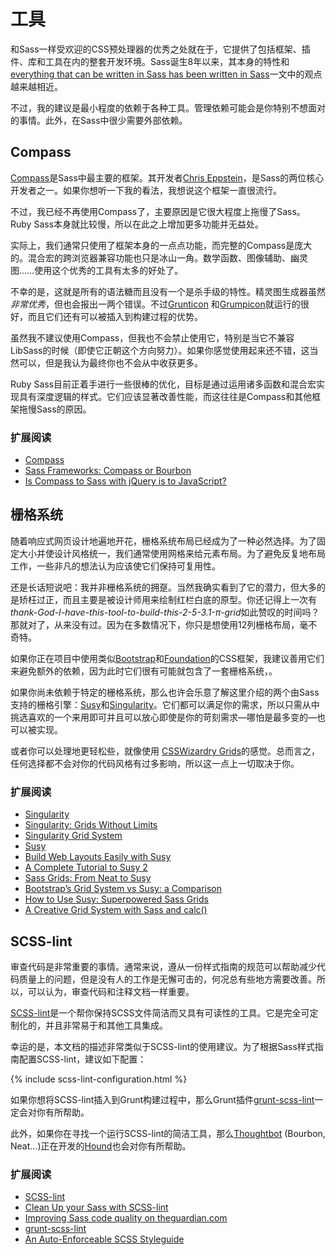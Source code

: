 
# 工具

和Sass一样受欢迎的CSS预处理器的优秀之处就在于，它提供了包括框架、插件、库和工具在内的整套开发环境。Sass诞生8年以来，其本身的特性和[everything that can be written in Sass has been written in Sass](http://hugogiraudel.com/2014/10/27/rethinking-atwoods-law/)一文中的观点越来越相近。

不过，我的建议是最小程度的依赖于各种工具。管理依赖可能会是你特别不想面对的事情。此外，在Sass中很少需要外部依赖。






## Compass

[Compass](http://compass-style.org/)是Sass中最主要的框架。其开发者[Chris Eppstein](https://twitter.com/chriseppstein)，是Sass的两位核心开发者之一。如果你想听一下我的看法，我想说这个框架一直很流行。

不过，我已经不再使用Compass了，主要原因是它很大程度上拖慢了Sass。Ruby Sass本身就比较慢，所以在此之上增加更多功能并无益处。

实际上，我们通常只使用了框架本身的一点点功能，而完整的Compass是庞大的。混合宏的跨浏览器兼容功能也只是冰山一角。数学函数、图像辅助、幽灵图……使用这个优秀的工具有太多的好处了。

不幸的是，这就是所有的语法糖而且没有一个是杀手级的特性。精灵图生成器虽然*非常优秀*，但也会报出一两个错误。不过[Grunticon](https://github.com/filamentgroup/grunticon) 和[Grumpicon](http://grumpicon.com/)就运行的很好，而且它们还有可以被插入到构建过程的优势。

虽然我不建议使用Compass，但我也不会禁止使用它，特别是当它不兼容LibSass的时候（即使它正朝这个方向努力）。如果你感觉使用起来还不错，这当然可以，但是我认为最终你也不会从中收获更多。

<div class="note">
  <p>Ruby Sass目前正着手进行一些很棒的优化，目标是通过运用诸多函数和混合宏实现具有深度逻辑的样式。它们应该显著改善性能，而这往往是Compass和其他框架拖慢Sass的原因。</p>
</div>



### 扩展阅读

* [Compass](http://compass-style.org/)
* [Sass Frameworks: Compass or Bourbon](http://www.sitepoint.com/compass-or-bourbon-sass-frameworks/)
* [Is Compass to Sass with jQuery is to JavaScript?](http://www.sitepoint.com/compass-sass-jquery-javascript/)






## 栅格系统

随着响应式网页设计地遍地开花，栅格系统布局已经成为了一种必然选择。为了固定大小并使设计风格统一，我们通常使用网格来给元素布局。为了避免反复地布局工作，一些非凡的想法认为应该使它们保持可复用性。

还是长话短说吧：我并非栅格系统的拥趸。当然我确实看到了它的潜力，但大多的是矫枉过正，而且主要是被设计师用来绘制红栏白底的原型。你还记得上一次有*thank-God-I-have-this-tool-to-build-this-2-5-3.1-π-grid*如此赞叹的时间吗？那就对了，从来没有过。因为在多数情况下，你只是想使用12列栅格布局，毫不奇特。

如果你正在项目中使用类似[Bootstrap](http://getbootstrap.com/)和[Foundation](http://foundation.zurb.com/)的CSS框架，我建议善用它们来避免额外的依赖，因为此时它们很有可能就包含了一套栅格系统，。

如果你尚未依赖于特定的栅格系统，那么也许会乐意了解这里介绍的两个由Sass支持的栅格引擎：[Susy](http://susy.oddbird.net/)和[Singularity](http://singularity.gs/)。它们都可以满足你的需求，所以只需从中挑选喜欢的一个来用即可并且可以放心即使是你的苛刻需求&mdash;哪怕是最多变的&mdash;也可以被实现。

或者你可以处理地更轻松些，就像使用 [CSSWizardry Grids](https://github.com/csswizardry/csswizardry-grids)的感觉。总而言之，任何选择都不会对你的代码风格有过多影响，所以这一点上一切取决于你。



### 扩展阅读

* [Singularity](http://singularity.gs/)
* [Singularity: Grids Without Limits](http://fourword.fourkitchens.com/article/singularity-grids-without-limits)
* [Singularity Grid System](http://www.mediacurrent.com/blog/singularity-grid-system)
* [Susy](http://susy.oddbird.net/)
* [Build Web Layouts Easily with Susy](http://css-tricks.com/build-web-layouts-easily-susy/)
* [A Complete Tutorial to Susy 2](http://www.zell-weekeat.com/susy2-tutorial/)
* [Sass Grids: From Neat to Susy](http://www.sitepoint.com/sass-grids-neat-susy/)
* [Bootstrap’s Grid System vs Susy: a Comparison](http://www.sitepoint.com/bootstraps-grid-system-vs-susy-comparison/)
* [How to Use Susy: Superpowered Sass Grids](http://webdesign.tutsplus.com/tutorials/how-to-use-susy-superpowered-sass-grids--cms-22744)
* [A Creative Grid System with Sass and calc()](http://www.sitepoint.com/creative-grid-system-sass-calc/)






## SCSS-lint

审查代码是非常重要的事情。通常来说，遵从一份样式指南的规范可以帮助减少代码质量上的问题，但是没有人的工作是无懈可击的，何况总有些地方需要改善。所以，可以认为，审查代码和注释文档一样重要。

[SCSS-lint](https://github.com/causes/scss-lint)是一个帮你保持SCSS文件简洁而又具有可读性的工具。它是完全可定制化的，并且非常易于和其他工具集成。

幸运的是，本文档的描述非常类似于SCSS-lint的使用建议。为了根据Sass样式指南配置SCSS-lint，建议如下配置：

{% include scss-lint-configuration.html %}

<div class="note">
  <p>如果你想将SCSS-lint插入到Grunt构建过程中，那么Grunt插件<a href="https://github.com/ahmednuaman/grunt-scss-lint">grunt-scss-lint</a>一定会对你有所帮助。</p>
  <p>此外，如果你在寻找一个运行SCSS-lint的简洁工具，那么<a href="http://thoughtbot.com/">Thoughtbot</a> (Bourbon, Neat...)正在开发的<a href="https://houndci.com/">Hound</a>也会对你有所帮助。</p>
</div>



### 扩展阅读

* [SCSS-lint](https://github.com/causes/scss-lint)
* [Clean Up your Sass with SCSS-lint](http://blog.martinhujer.cz/clean-up-your-sass-with-scss-lint/)
* [Improving Sass code quality on theguardian.com](http://www.theguardian.com/info/developer-blog/2014/may/13/improving-sass-code-quality-on-theguardiancom)
* [grunt-scss-lint](https://github.com/ahmednuaman/grunt-scss-lint)
* [An Auto-Enforceable SCSS Styleguide](http://davidtheclark.com/scss-lint-styleguide/)
